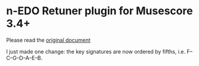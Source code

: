 # n-EDO Retuner plugin for Musescore 3.4+

Please read the [original document](https://github.com/euwbah/musescore-n-tet-plugins) 

I just made one change: the key signatures are now ordered by fifths, i.e. F–C–G–D–A–E–B. 
